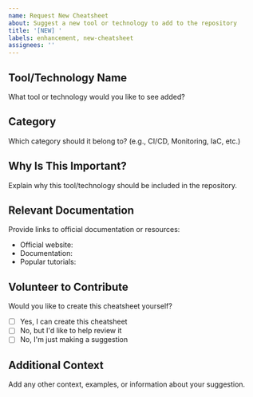 ```yaml
---
name: Request New Cheatsheet
about: Suggest a new tool or technology to add to the repository
title: '[NEW] '
labels: enhancement, new-cheatsheet
assignees: ''
---
```


## Tool/Technology Name
What tool or technology would you like to see added?

## Category
Which category should it belong to? (e.g., CI/CD, Monitoring, IaC, etc.)

## Why Is This Important?
Explain why this tool/technology should be included in the repository.

## Relevant Documentation
Provide links to official documentation or resources:
- Official website:
- Documentation:
- Popular tutorials:

## Volunteer to Contribute
Would you like to create this cheatsheet yourself?
- [ ] Yes, I can create this cheatsheet
- [ ] No, but I'd like to help review it
- [ ] No, I'm just making a suggestion

## Additional Context
Add any other context, examples, or information about your suggestion.
